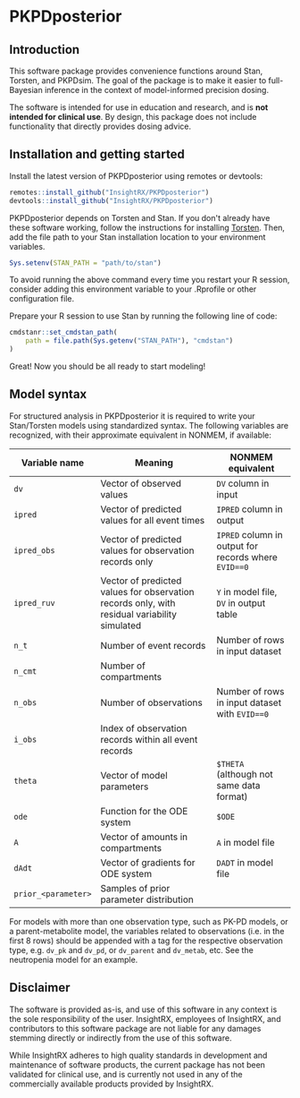 # PKPDposterior

## Introduction

This software package provides convenience functions around Stan, Torsten, and
PKPDsim. The goal of the package is to make it easier to full-Bayesian inference
in the context of model-informed precision dosing.

The software is intended for use in education and research, and is **not
intended for clinical use**. By design, this package does not include
functionality that directly provides dosing advice.

## Installation and getting started

Install the latest version of PKPDposterior using remotes or devtools:

``` r
remotes::install_github("InsightRX/PKPDposterior")
devtools::install_github("InsightRX/PKPDposterior")
```

PKPDposterior depends on Torsten and Stan. If you don't already have these 
software working, follow the instructions for installing 
[Torsten](https://github.com/metrumresearchgroup/Torsten). Then, add the file
path to your Stan installation location to your environment variables.

```r
Sys.setenv(STAN_PATH = "path/to/stan")
```

To avoid running the above command every time you restart your R session, 
consider adding this environment variable to your .Rprofile or other 
configuration file.

Prepare your R session to use Stan by running the following line of code:

```r
cmdstanr::set_cmdstan_path(
    path = file.path(Sys.getenv("STAN_PATH"), "cmdstan")
)
```

Great! Now you should be all ready to start modeling!

## Model syntax

For structured analysis in PKPDposterior it is required to write your
Stan/Torsten models using standardized syntax. The following variables are
recognized, with their approximate equivalent in NONMEM, if available:

| Variable name | Meaning | NONMEM equivalent |
| --- | --- | --- |
| `dv` | Vector of observed values | `DV` column in input |
| `ipred` | Vector of predicted values for all event times | `IPRED` column in output |
| `ipred_obs` | Vector of predicted values for observation records only | `IPRED` column in output for records where `EVID==0` |
| `ipred_ruv` | Vector of predicted values for observation records only, with residual variability simulated | `Y` in model file, `DV` in output table |
| `n_t` | Number of event records | Number of rows in input dataset |
| `n_cmt` | Number of compartments | |
| `n_obs` | Number of observations | Number of rows in input dataset with `EVID==0` | 
| `i_obs` | Index of observation records within all event records | |
| `theta` | Vector of model parameters | `$THETA` (although not same data format) |
| `ode` | Function for the ODE system | `$ODE` |
| `A` | Vector of amounts in compartments | `A` in model file |
| `dAdt` | Vector of gradients for ODE system | `DADT` in model file |
| `prior_<parameter>` | Samples of prior parameter distribution | |

For models with more than one observation type, such as PK-PD models, or a
parent-metabolite model, the variables related to observations (i.e. in the
first 8 rows) should be appended with a tag for the respective observation type,
e.g. `dv_pk` and `dv_pd`, or `dv_parent` and `dv_metab`, etc. See the
neutropenia model for an example.

## Disclaimer

The software is provided as-is, and use of this software in any context is the
sole responsibility of the user. InsightRX, employees of InsightRX, and
contributors to this software package are not liable for any damages stemming
directly or indirectly from the use of this software.

While InsightRX adheres to high quality standards in development and maintenance
of software products, the current package has not been validated for clinical
use, and is currently not used in any of the commercially available products
provided by InsightRX.
